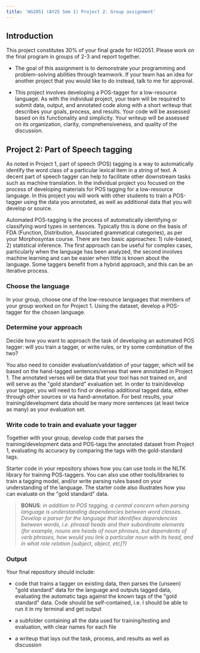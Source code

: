```yaml
---
title: 'HG2051 (AY25 Sem 1) Project 2: Group assignment'
---
```


## Introduction

This project constitutes 30% of your final grade for HG2051. Please work on the
final program in groups of 2-3 and report together.

- The goal of this assignment is to demonstrate your programming and
problem-solving abilities through teamwork. If your team has an idea for
another project that you would like to do instead, talk to me for approval.

- This project involves developing a POS-tagger for a low-resource language. As
with the individual project, your team will be required to submit data, output,
and annotated code along with a short writeup that describes your goals,
process, and results. Your code will be assessed based on its functionality and
simplicity. Your writeup will be assessed on its organization, clarity,
comprehensiveness, and quality of the discussion.

## Project 2: Part of Speech tagging

As noted in Project 1, part of speech (POS) tagging is a way to automatically
identify the word class of a particular lexical item in a string of text. A
decent part of speech tagger can help to facilitate other downstream tasks such
as machine translation. In the individual project you focused on the process of
developing materials for POS tagging for a low-resource language. In this
project you will work with other students to train a POS-tagger using the data
you annotated, as well as additional data that you will develop or source.

Automated POS-tagging is the process of automatically identifying or classifying
word types in sentences. Typically this is done on the basis of FDA (Function,
Distribution, Associated grammatical categories), as per your Morphosyntax
course. There are two basic approaches: 1) rule-based, 2) statistical inference.
The first approach can be useful for complex cases, particularly when the
language has been analyzed, the second involves machine learning and can be
easier when little is known about the language. Some taggers benefit from a
hybrid approach, and this can be an iterative process.

### Choose the language

In your group, choose one of the low-resource languages that members of your
group worked on for Project 1. Using the dataset, develop a POS-tagger for the
chosen language.

### Determine your approach

Decide how you want to approach the task of developing an automated POS tagger:
will you train a tagger, or write rules, or try some combination of the two?

You also need to consider evaluation/validation of your tagger, which will be
based on the hand-tagged sentences/verses that were annotated in Project 1. The
annotated verses will be data that your tool has not trained on, and will serve
as the "gold standard" evaluation set. In order to train/develop your tagger,
you will need to find or develop additional tagged data, either through other
sources or via hand-annotation. For best results, your training/development data
should be many more sentences (at least twice as many) as your evaluation set.

### Write code to train and evaluate your tagger

Together with your group, develop code that parses the training/development
data and POS-tags the annotated dataset from Project 1, evaluating its accuracy
by comparing the tags with the gold-standard tags.

Starter code in your repository shows how you can use tools in the NLTK library
for training POS-taggers. You can also use other tools/libraries to train a
tagging model, and/or write parsing rules based on your understanding of the
language. The starter code also illustrates how you can evaluate on the "gold
standard" data.

> **BONUS**: *in addition to POS tagging, a central concern when parsing language is
understanding dependencies between word classes. Develop a parser for the language
that identifies dependencies between words, i.e. phrasal heads and their
subordinate elements (for example, nouns are heads of noun phrases, but
dependents of verb phrases, how would you link a particular noun with its head,
and in what role relation [subject, object, etc]?)*

### Output

Your final repository should include:

 - code that trains a tagger on existing data, then parses the (unseen)
 "gold standard" data for the language and outputs tagged data, evaluating
 the automatic tags against the known tags of the "gold standard" data. Code
 should be self-contained, i.e. I should be able to run it in my terminal and
 get output

 - a subfolder containing all the data used for training/testing and
 evaluation, with clear names for each file

 - a writeup that lays out the task, process, and results as well as discussion

